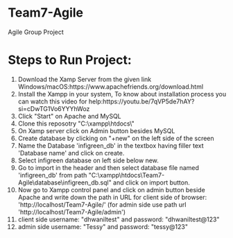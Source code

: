 # Team7-Agile
Agile Group Project

# Steps to Run Project:
<ol>
<li>Download the Xamp Server from the given link Windows/macOS:<a>https://www.apachefriends.org/download.html</a></li>
<li>Install the Xampp in your system, To know about installation process you can watch this video for help:<a>https://youtu.be/7qVP5de7hAY?si=cDwTG1Vo6YYYhWoz</a></li>
<li>Click "Start" on Apache and MySQL</li>
<li>Clone this reposotry "C:\xampp\htdocs\"</li>
<li>On Xamp server click on Admin button besides MySQL</li>
<li>Create database by clicking on "+new" on the left side of the screen</li>
<li>Name the Database 'infigreen_db' in the textbox having filler text 'Database name' and click on create.</li>
<li>Select infigreen database on left side below new.</li>
<li>Go to import in the header and then select database file named 'infigreen_db' from path "C:\xampp\htdocs\Team7-Agile\database\infigreen_db.sql" and click on import button.</li>
<li>Now go to Xampp control panel and click on admin button beside Apache and write down the path in URL for client side of browser: 'http://localhost/Team7-Agile/' (for admin side use path url 'http://localhost/Team7-Agile/admin')
<li>client side username: "dhwaniltest" and password: "dhwaniltest@123"
<li> admin side username: "Tessy" and password: "tessy@123"
</ol>